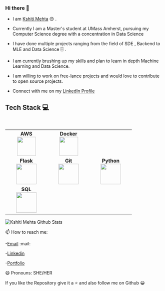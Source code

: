 ### Hi there 👋

<!--
**kshitimehta/kshitimehta** is a ✨ _special_ ✨ repository because its `README.md` (this file) appears on your GitHub profile.

Here are some ideas to get you started:

- 🔭 I’m currently working on ...
- 🌱 I’m currently learning ...
- 👯 I’m looking to collaborate on ...
- 🤔 I’m looking for help with ...
- 💬 Ask me about ...
- 📫 How to reach me: ...
- 😄 Pronouns: ...
- ⚡ Fun fact: ...
-->

* I am [Kshiti Mehta](https://www.linkedin.com/in/kshitimehta/) :blush:	 . 

* Currently I am a Master's student at UMass Amherst, pursuing my Computer Science degree with a concentration in Data Science

* I have done multiple projects ranging from the field of SDE , Backend to MLE and Data Science :file_cabinet: .

* I am currently brushing up my skills and plan to learn in depth Machine Learning and Data Science.

* I am willing to work on free-lance projects and would love to contribute to open source projects.

* Connect with me on my [LinkedIn Profile](https://www.linkedin.com/in/kshitimehta/) 


## Tech Stack :computer:

<br>
<table>
<tbody>
 <tr>

<td align="center" width="20%">
<span><b><center>AWS</center></b></span> 
<img height=60px src="https://encrypted-tbn0.gstatic.com/images?q=tbn%3AANd9GcQV9AyEyvrlIJLOfbxFLfOr03Qy5gRL0txWMQ&usqp=CAU"> 
</td>

<td align="center" width="20%">
<span><b><center>Docker</center></b></span> 
<img height=60px src="https://encrypted-tbn0.gstatic.com/images?q=tbn%3AANd9GcTApU_6Eg4oWx3NMhLifHmNEkxjeMxfd3oGUA&usqp=CAU"> 
</td>
</tr>

<tr>
<td align="center" width="20%">
<span><b><center>Flask</center></b></span> 
<img height=65px src="https://www.pngitem.com/pimgs/m/159-1595977_flask-python-logo-hd-png-download.png"> 
</td>

<td align="center" width="20%">
<span><b><center>Git</center></b></span> 
<img height=65px src="https://git-scm.com/images/logos/downloads/Git-Logo-2Color.png"> 
</td>


<td align="center" width="20%">
<span><b><center>Python</center></b></span> 
<img height=65px src="https://www.python.org/static/community_logos/python-logo.png"> 
</td>
</tr>

<td align="center" width="20%">
<span><b><center>SQL</center></b></span> 
<img height=65px src="https://i0.wp.com/www.complexsql.com/wp-content/uploads/2017/01/sql-logo.jpg?ssl=1"> 
</td>
</tr>

</tbody>
</table>


 
![Kshiti Mehta Github Stats](https://github-readme-stats.vercel.app/api?username=KshitiMehta&show_icons=true_color=fff&icon_color=79ff97&text_color=9f9f9f&bg_color=151515)


📫 How to reach me: 

-[Email](kdmehta@umass.edu) :mail:

-[Linkedin](https://www.linkedin.com/in/kshitimehta)

-[Portfolio](https://sites.google.com/view/kshitimehta)

😄 Pronouns: SHE/HER

If you like the Repository give it a :star: and also follow me on Github :grinning:


